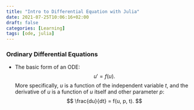 ```yaml
---
title: "Intro to Differential Equation with Julia"
date: 2021-07-25T10:06:16+02:00
draft: false
categories: [Learning]
tags: [ode, julia]
---
```



### Ordinary Differential Equations

+ The basic form of an ODE:
$$
    u' = f(u).
$$
More specifically, $u$ is a function of the independent variable $t$, and the derivative of $u$ is a function of $u$ itself and other parameter $p$:
$$
    \frac{du}{dt} = f(u, p, t).
$$
